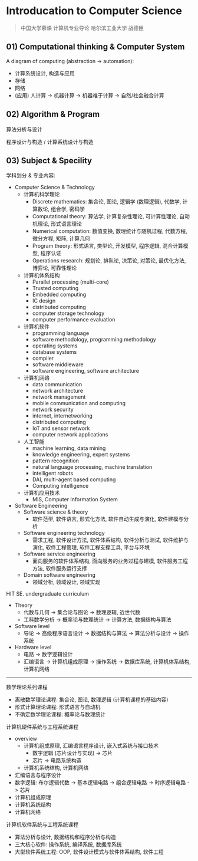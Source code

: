 # Introducation to Computer Science
> 中国大学慕课 计算机专业导论 哈尔滨工业大学 战德臣

## 01) Computational thinking & Computer System

A diagram of computing (abstraction -> automation):  
- 计算系统设计, 构造与应用
- 存储
- 网络
- (应用) 人计算 -> 机器计算 -> 机器难于计算 -> 自然/社会融合计算


## 02) Algorithm & Program

算法分析与设计

程序设计与构造 / 计算系统设计与构造


## 03) Subject & Specility

学科划分 & 专业内容:  
- Computer Science & Technology
    - 计算机科学理论
        - Discrete mathematics: 集合论, 图论, 逻辑学 (数理逻辑), 代数学, 计算数论, 组合学, 密码学
        - Computational theory: 算法学, 计算复杂性理论, 可计算性理论, 自动机理论, 形式语言理论
        - Numerical computation: 数值变换, 数理统计与随机过程, 代数方程, 微分方程, 矩阵, 计算几何
        - Program theory: 形式语言, 类型论, 开发模型, 程序逻辑, 混合计算模型, 程序认证
        - Operations research: 规划论, 排队论, 决策论, 对策论, 最优化方法, 博弈论, 可靠性理论
    - 计算机体系结构
        - Parallel processing (multi-core)
        - Trusted computing
        - Embedded computing
        - IC design
        - distributed computing
        - computer storage technology
        - computer performance evaluation
    - 计算机软件
        - programming language
        - software methodology, programming methodology
        - operating systems
        - database systems
        - compiler
        - software middleware
        - software engineering, software architecture
    - 计算机网络
        - data communication
        - network architecture
        - network management
        - mobile communication and computing
        - network security
        - internet, internetworking
        - distributed computing
        - IoT and sensor network
        - computer network applications
    - 人工智能
        - machine learning, data mining
        - knowledge engineering, expert systems
        - pattern recognition
        - natural language processing, machine translation
        - intelligent robots
        - DAI, multi-agent based computing
        - Computing intelligence
    - 计算机应用技术
        - MIS, Computer Information System
- Software Engineering
    - Software science & theory
        - 软件范型, 软件语言, 形式化方法, 软件自动生成与演化, 软件建模与分析
    - Software engineering technology
        - 需求工程, 软件设计方法, 软件体系结构, 软件分析与测试, 软件维护与演化, 软件工程管理, 软件工程支撑工具, 平台与环境
    - Software service engineering
        - 面向服务的软件体系结构, 面向服务的业务过程与建模, 软件服务工程方法, 软件服务运行支撑
    - Domain software engineering
        - 领域分析, 领域设计, 领域实现

HIT SE. undergraduate curriculum  
- Theory
    - 代数与几何 -> 集合论与图论 -> 数理逻辑, 近世代数
    - 工科数学分析 -> 概率论与数理统计 -> 计算方法, 数据结构与算法
- Software level
    - 导论 -> 高级程序语言设计 -> 数据结构与算法 -> 算法分析与设计 -> 操作系统
- Hardware level
    - 电路 -> 数字逻辑设计
    - 汇编语言 -> 计算机组成原理 -> 操作系统 -> 数据库系统, 计算机体系结构, 计算机网络

---
数学理论系列课程  
- 离散数学理论课程: 集合论, 图论, 数理逻辑 (计算机课程的基础内容)
- 形式计算理论课程: 形式语言与自动机
- 不确定数学理论课程: 概率论与数理统计

计算机硬件系统与工程系统课程  
- overview
    - 计算机组成原理, 汇编语言程序设计, 嵌入式系统与接口技术
        - 数字逻辑 (芯片设计与实现) -> 芯片
        - 芯片 -> 电路系统构造
    - 计算机系统结构, 计算机网络
- 汇编语言与程序设计
- 数字逻辑: 布尔逻辑代数 -> 基本逻辑电路 -> 组合逻辑电路 -> 时序逻辑电路 -> 芯片
- 计算机组成原理
- 计算机系统结构
- 计算机网络

计算机软件系统与工程系统课程
- 算法分析与设计, 数据结构和程序分析与构造
- 三大核心软件: 操作系统, 编译系统, 数据库系统
- 大型软件系统工程: OOP, 软件设计模式与软件体系结构, 软件工程
